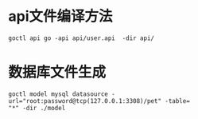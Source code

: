 # api文件编译方法
```shell script
goctl api go -api api/user.api  -dir api/
```

# 数据库文件生成
```shell script
goctl model mysql datasource -url="root:password@tcp(127.0.0.1:3308)/pet" -table=
"*" -dir ./model
```